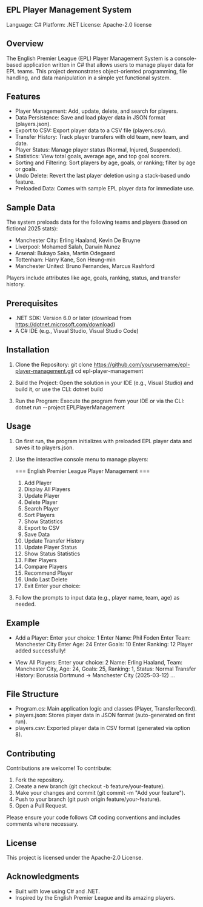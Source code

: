 EPL Player Management System
----------------------------

Language: C#
Platform: .NET
License: Apache-2.0 license

Overview
--------
The English Premier League (EPL) Player Management System is a console-based application written in C# that allows users to manage player data for EPL teams. This project demonstrates object-oriented programming, file handling, and data manipulation in a simple yet functional system.

Features
--------
- Player Management: Add, update, delete, and search for players.
- Data Persistence: Save and load player data in JSON format (players.json).
- Export to CSV: Export player data to a CSV file (players.csv).
- Transfer History: Track player transfers with old team, new team, and date.
- Player Status: Manage player status (Normal, Injured, Suspended).
- Statistics: View total goals, average age, and top goal scorers.
- Sorting and Filtering: Sort players by age, goals, or ranking; filter by age or goals.
- Undo Delete: Revert the last player deletion using a stack-based undo feature.
- Preloaded Data: Comes with sample EPL player data for immediate use.

Sample Data
-----------
The system preloads data for the following teams and players (based on fictional 2025 stats):
- Manchester City: Erling Haaland, Kevin De Bruyne
- Liverpool: Mohamed Salah, Darwin Nunez
- Arsenal: Bukayo Saka, Martin Odegaard
- Tottenham: Harry Kane, Son Heung-min
- Manchester United: Bruno Fernandes, Marcus Rashford

Players include attributes like age, goals, ranking, status, and transfer history.

Prerequisites
-------------
- .NET SDK: Version 6.0 or later (download from https://dotnet.microsoft.com/download)
- A C# IDE (e.g., Visual Studio, Visual Studio Code)

Installation
------------
1. Clone the Repository:
   git clone https://github.com/yourusername/epl-player-management.git
   cd epl-player-management

2. Build the Project:
   Open the solution in your IDE (e.g., Visual Studio) and build it, or use the CLI:
   dotnet build

3. Run the Program:
   Execute the program from your IDE or via the CLI:
   dotnet run --project EPLPlayerManagement

Usage
-----
1. On first run, the program initializes with preloaded EPL player data and saves it to players.json.
2. Use the interactive console menu to manage players:

   === English Premier League Player Management ===
   1. Add Player
   2. Display All Players
   3. Update Player
   4. Delete Player
   5. Search Player
   6. Sort Players
   7. Show Statistics
   8. Export to CSV
   9. Save Data
   10. Update Transfer History
   11. Update Player Status
   12. Show Status Statistics
   13. Filter Players
   14. Compare Players
   15. Recommend Player
   16. Undo Last Delete
   0. Exit
   Enter your choice:

3. Follow the prompts to input data (e.g., player name, team, age) as needed.

Example
-------
- Add a Player:
  Enter your choice: 1
  Enter Name: Phil Foden
  Enter Team: Manchester City
  Enter Age: 24
  Enter Goals: 10
  Enter Ranking: 12
  Player added successfully!

- View All Players:
  Enter your choice: 2
  Name: Erling Haaland, Team: Manchester City, Age: 24, Goals: 25, Ranking: 1, Status: Normal
  Transfer History: Borussia Dortmund -> Manchester City (2025-03-12)
  ...

File Structure
--------------
- Program.cs: Main application logic and classes (Player, TransferRecord).
- players.json: Stores player data in JSON format (auto-generated on first run).
- players.csv: Exported player data in CSV format (generated via option 8).

Contributing
------------
Contributions are welcome! To contribute:
1. Fork the repository.
2. Create a new branch (git checkout -b feature/your-feature).
3. Make your changes and commit (git commit -m "Add your feature").
4. Push to your branch (git push origin feature/your-feature).
5. Open a Pull Request.

Please ensure your code follows C# coding conventions and includes comments where necessary.

License
-------
This project is licensed under the Apache-2.0 License.

Acknowledgments
---------------
- Built with love using C# and .NET.
- Inspired by the English Premier League and its amazing players.
